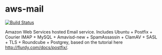 # aws-mail

[![Build Status](https://travis-ci.org/dcrbsltd/aws-mail.svg)](https://travis-ci.org/dcrbsltd/aws-mail)

Amazon Web Services hosted Email service. Includes Ubuntu + Postfix + Courier IMAP + MySQL + Amavisd-new + SpamAssassin + ClamAV + SASL + TLS + Roundcube + Postgrey, based on the tutorial here http://flurdy.com/docs/postfix/.
